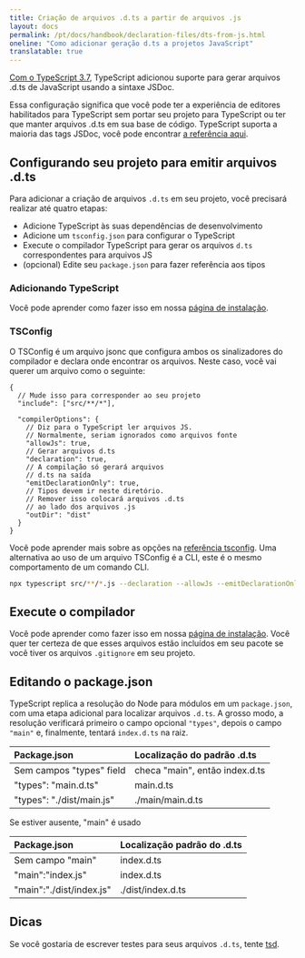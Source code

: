 ```yaml
---
title: Criação de arquivos .d.ts a partir de arquivos .js
layout: docs
permalink: /pt/docs/handbook/declaration-files/dts-from-js.html
oneline: "Como adicionar geração d.ts a projetos JavaScript"
translatable: true
---
```


[Com o TypeScript 3.7](/docs/handbook/release-notes/typescript-3-7.html#--declaration-and---allowjs),
TypeScript adicionou suporte para gerar arquivos .d.ts de JavaScript usando a sintaxe JSDoc.

Essa configuração significa que você pode ter a experiência de editores habilitados para TypeScript sem portar seu projeto para TypeScript ou ter que manter arquivos .d.ts em sua base de código.
TypeScript suporta a maioria das tags JSDoc, você pode encontrar [a referência aqui](/docs/handbook/type-checking-javascript-files.html#supported-jsdoc).

## Configurando seu projeto para emitir arquivos .d.ts

Para adicionar a criação de arquivos `.d.ts` em seu projeto, você precisará realizar até quatro etapas:

- Adicione TypeScript às suas dependências de desenvolvimento
- Adicione um `tsconfig.json` para configurar o TypeScript
- Execute o compilador TypeScript para gerar os arquivos `d.ts` correspondentes para arquivos JS
- (opcional) Edite seu `package.json` para fazer referência aos tipos

### Adicionando TypeScript

Você pode aprender como fazer isso em nossa [página de instalação](/download).

### TSConfig

O TSConfig é um arquivo jsonc que configura ambos os sinalizadores do compilador e declara onde encontrar os arquivos.
Neste caso, você vai querer um arquivo como o seguinte:

```jsonc tsconfig
{
  // Mude isso para corresponder ao seu projeto
  "include": ["src/**/*"],

  "compilerOptions": {
    // Diz para o TypeScript ler arquivos JS.
    // Normalmente, seriam ignorados como arquivos fonte
    "allowJs": true,
    // Gerar arquivos d.ts
    "declaration": true,
    // A compilação só gerará arquivos
    // d.ts na saída
    "emitDeclarationOnly": true,
    // Tipos devem ir neste diretório.
    // Remover isso colocará arquivos .d.ts
    // ao lado dos arquivos .js
    "outDir": "dist"
  }
}
```

Você pode aprender mais sobre as opções na [referência tsconfig](/reference).
Uma alternativa ao uso de um arquivo TSConfig é a CLI, este é o mesmo comportamento de um comando CLI.

```sh
npx typescript src/**/*.js --declaration --allowJs --emitDeclarationOnly --outDir types
```

## Execute o compilador

Você pode aprender como fazer isso em nossa [página de instalação](/download).
Você quer ter certeza de que esses arquivos estão incluídos em seu pacote se você tiver os arquivos `.gitignore` em seu projeto.

## Editando o package.json

TypeScript replica a resolução do Node para módulos em um `package.json`, com uma etapa adicional para localizar arquivos `.d.ts`.
A grosso modo, a resolução verificará primeiro o campo opcional `"types"`, depois o campo `"main"` e, finalmente, tentará `index.d.ts` na raiz.

| Package.json              | Localização do padrão .d.ts    |
| :------------------------ | :----------------------------- |
| Sem campos "types" field  | checa "main", então index.d.ts |
| "types": "main.d.ts"      | main.d.ts                      |
| "types": "./dist/main.js" | ./main/main.d.ts               |

Se estiver ausente, "main" é usado

| Package.json             | Localização padrão do .d.ts |
| :----------------------- | :-------------------------- |
| Sem campo "main"         | index.d.ts                  |
| "main":"index.js"        | index.d.ts                  |
| "main":"./dist/index.js" | ./dist/index.d.ts           |

## Dicas

Se você gostaria de escrever testes para seus arquivos `.d.ts`, tente [tsd](https://github.com/SamVerschueren/tsd).
